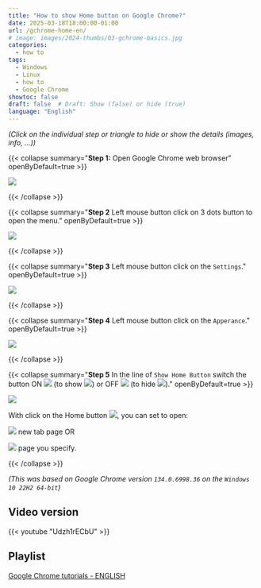 ```yaml
---
title: "How to show Home button on Google Chrome?"
date: 2025-03-18T18:00:00-01:00
url: /gchrome-home-en/
# image: images/2024-thumbs/03-gchrome-basics.jpg
categories: 
  - how to
tags: 
  - Windows
  - Linux
  - how to
  - Google Chrome
showtoc: false
draft: false  # Draft: Show (false) or hide (true)
language: "English"
---
```


*(Click on the individual step or triangle to hide or show the details (images, info, ...))*

{{< collapse summary="**Step 1:** Open Google Chrome web browser" openByDefault=true >}}

   ![](/images/Google-Chrome/GChrome_desktop_shortcut.jpeg) 

{{< /collapse >}}

{{< collapse summary="**Step 2** Left mouse button click on 3 dots button to open the menu." openByDefault=true >}}

   ![](/images/Google-Chrome/En_-_GChrome_-_3_dots_btn.jpeg) 

{{< /collapse >}}

{{< collapse summary="**Step 3** Left mouse button click on the `Settings`." openByDefault=true >}}
   
   ![](/images/Google-Chrome/En_-_GChrome_menu_-_Settings_btn.jpeg)

{{< /collapse >}}

{{< collapse summary="**Step 4** Left mouse button click on the `Apperance`." openByDefault=true >}}
   
   ![](/images/Google-Chrome/En_-_GChrome_Settings_-_Apperance_btn.jpeg)

{{< /collapse >}}

{{< collapse summary="**Step 5** In the line of `Show Home Button` switch the button ON ![](/images/Google-Chrome/GChrome_switch_ON.jpeg) (to show ![](/images/Google-Chrome/GChrome_button_home.jpeg)) or OFF ![](/images/Google-Chrome/GChrome_switch_OFF.jpeg) (to hide ![](/images/Google-Chrome/GChrome_button_home.jpeg))." openByDefault=true >}}
   
   ![](/images/Google-Chrome/En_-_GChrome_Settings_-_Apperance_-_show_home_sw_ON.jpeg)

   With click on the Home button ![](/images/Google-Chrome/GChrome_button_home.jpeg), you can set to open:
   
   ![](/images/Google-Chrome/En_-_GChrome_Settings_-_Apperance_-_show_home_sw_ON_-_new_tab_page_cb.jpeg) new tab page OR
   
   ![](/images/Google-Chrome/En_-_GChrome_Settings_-_Apperance_-_show_home_sw_ON_-_custom_page_cb.jpeg) page you specify.

{{< /collapse >}}

*(This was based on Google Chrome version `134.0.6998.36` on the `Windows 10 22H2 64-bit`)*

## Video version

{{< youtube "Udzh1rECbU" >}} 

## Playlist

[Google Chrome tutorials - ENGLISH](https://www.youtube.com/playlist?list=PLbvZxzmdNckyQKS45307M3BBSR6hKSDGY "Click/tap to open the YouTube playlist")